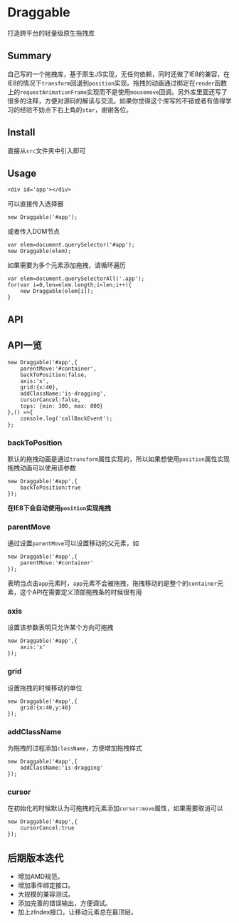 # Draggable

打造跨平台的轻量级原生拖拽库

## Summary

自己写的一个拖拽库，基于原生JS实现，无任何依赖，同时还做了IE8的兼容，在IE8的情况下`transform`回退到`position`实现。拖拽的动画通过绑定在`render`函数上的`requestAnimationFrame`实现而不是使用`mousemove`回调。另外库里面还写了很多的注释，方便对源码的解读与交流。如果你觉得这个库写的不错或者有值得学习的经验不妨点下右上角的`star`，谢谢各位。

## Install

直接从`src`文件夹中引入即可

## Usage

    <div id='app'></div>

可以直接传入选择器

    new Draggable('#app');

或者传入DOM节点

    var elem=document.querySelector('#app');
    new Draggable(elem);

如果需要为多个元素添加拖拽，请循环遍历

    var elem=document.querySelectorAll('.app');
    for(var i=0,len=elem.length;i<len;i++){
        new Draggable(elem[i]);
    }

## API

## API一览

    new Draggable('#app',{
        parentMove:'#container',
        backToPosition:false,
        axis:'x',
        grid:{x:40},
        addClassName:'is-dragging',
        cursorCancel:false,
        tops: {min: 300, max: 800}
    },() =>{
        console.log('callBackEvent');
    };

### backToPosition

默认的拖拽动画是通过`transform`属性实现的，所以如果想使用`position`属性实现拖拽动画可以使用该参数

    new Draggable('#app',{
        backToPosition:true
    });

**在IE8下会自动使用`position`实现拖拽**

### parentMove

通过设置`parentMove`可以设置移动的父元素，如

    new Draggable('#app',{
        parentMove:'#container'
    });

表明当点击`app`元素时，`app`元素不会被拖拽，拖拽移动的是整个的`container`元素，这个API在需要定义顶部拖拽条的时候很有用

### axis

设置该参数表明只允许某个方向可拖拽

    new Draggable('#app',{
        axis:'x'
    });

### grid

设置拖拽的时候移动的单位

    new Draggable('#app',{
        grid:{x:40,y:40}
    });

### addClassName

为拖拽的过程添加`className`，方便增加拖拽样式

    new Draggable('#app',{
        addClassName:'is-dragging'
    });

### cursor

在初始化的时候默认为可拖拽的元素添加`cursor:move`属性，如果需要取消可以

    new Draggable('#app',{
        cursorCancel:true
    });

## 后期版本迭代

- 增加AMD规范。
- 增加事件绑定接口。
- 大规模的兼容测试。
- 添加完善的错误输出，方便调试。
- 加上zIndex接口，让移动元素总在最顶层。
